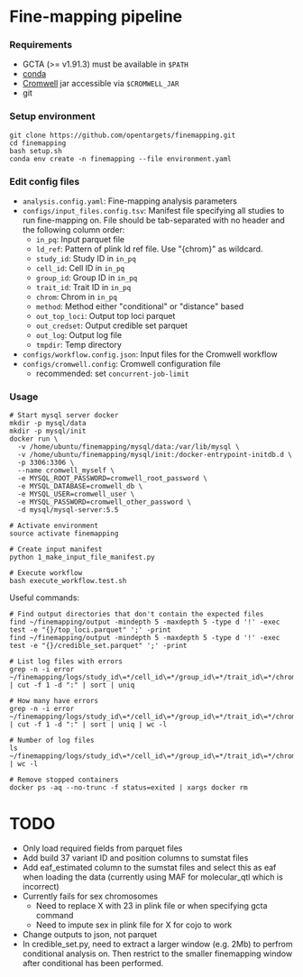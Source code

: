Fine-mapping pipeline
=====================

### Requirements
- GCTA (>= v1.91.3) must be available in `$PATH`
- [conda](https://conda.io/docs/)
- [Cromwell](https://cromwell.readthedocs.io/en/stable/) jar accessible via `$CROMWELL_JAR`
- git

### Setup environment

```
git clone https://github.com/opentargets/finemapping.git
cd finemapping
bash setup.sh
conda env create -n finemapping --file environment.yaml
```

### Edit config files

- `analysis.config.yaml`: Fine-mapping analysis parameters
- `configs/input_files.config.tsv`: Manifest file specifying all studies to run fine-mapping on. File should be tab-separated with no header and the following column order:
  * `in_pq`: Input parquet file
  * `ld_ref`: Pattern of plink ld ref file. Use "{chrom}" as wildcard.
  * `study_id`: Study ID in `in_pq`
  * `cell_id`: Cell ID in `in_pq`
  * `group_id`: Group ID in `in_pq`
  * `trait_id`: Trait ID in `in_pq`
  * `chrom`: Chrom in `in_pq`
  * `method`: Method either "conditional" or "distance" based
  * `out_top_loci`: Output top loci parquet
  * `out_credset`: Output credible set parquet
  * `out_log`: Output log file
  * `tmpdir`: Temp directory
- `configs/workflow.config.json`: Input files for the Cromwell workflow
- `configs/cromwell.config`: Cromwell configuration file
  * recommended: set `concurrent-job-limit`

### Usage

```
# Start mysql server docker
mkdir -p mysql/data
mkdir -p mysql/init
docker run \
  -v /home/ubuntu/finemapping/mysql/data:/var/lib/mysql \
  -v /home/ubuntu/finemapping/mysql/init:/docker-entrypoint-initdb.d \
  -p 3306:3306 \
  --name cromwell_myself \
  -e MYSQL_ROOT_PASSWORD=cromwell_root_password \
  -e MYSQL_DATABASE=cromwell_db \
  -e MYSQL_USER=cromwell_user \
  -e MYSQL_PASSWORD=cromwell_other_password \
  -d mysql/mysql-server:5.5

# Activate environment
source activate finemapping

# Create input manifest
python 1_make_input_file_manifest.py

# Execute workflow
bash execute_workflow.test.sh
```

Useful commands:

```
# Find output directories that don't contain the expected files
find ~/finemapping/output -mindepth 5 -maxdepth 5 -type d '!' -exec test -e "{}/top_loci.parquet" ';' -print
find ~/finemapping/output -mindepth 5 -maxdepth 5 -type d '!' -exec test -e "{}/credible_set.parquet" ';' -print

# List log files with errors
grep -n -i error ~/finemapping/logs/study_id\=*/cell_id\=*/group_id\=*/trait_id\=*/chrom\=*/logfile.txt | cut -f 1 -d ":" | sort | uniq

# How many have errors
grep -n -i error ~/finemapping/logs/study_id\=*/cell_id\=*/group_id\=*/trait_id\=*/chrom\=*/logfile.txt | cut -f 1 -d ":" | sort | uniq | wc -l

# Number of log files
ls ~/finemapping/logs/study_id\=*/cell_id\=*/group_id\=*/trait_id\=*/chrom\=*/logfile.txt | wc -l

# Remove stopped containers
docker ps -aq --no-trunc -f status=exited | xargs docker rm
```

# TODO
- Only load required fields from parquet files
- Add build 37 variant ID and position columns to sumstat files
- Add eaf_estimated column to the sumstat files and select this as eaf when loading the data (currently using MAF for molecular_qtl which is incorrect)
- Currently fails for sex chromosomes
  - Need to replace X with 23 in plink file or when specifying gcta command
  - Need to impute sex in plink file for X for cojo to work
- Change outputs to json, not parquet
- In credible_set.py, need to extract a larger window (e.g. 2Mb) to perfrom conditional analysis on. Then restrict to the smaller finemapping window after conditional has been performed.
